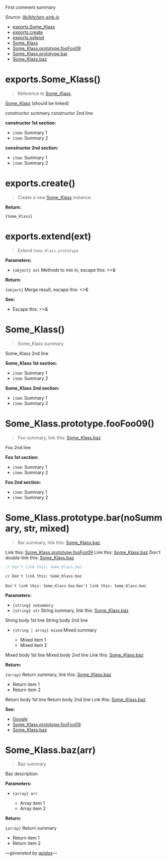 First comment summary

_Source: [lib/kitchen-sink.js](../lib/kitchen-sink.js)_

- [exports.Some_Klass](#exportssome_klass)
- [exports.create](#exportscreate)
- [exports.extend](#exportsextendext)
- [Some_Klass](#some_klass)
- [Some_Klass.prototype.fooFoo09](#some_klassprototypefoofoo09)
- [Some_Klass.prototype.bar](#some_klassprototypebarnosummary-str-mixed)
- [Some_Klass.baz](#some_klassbazarr)

# exports.Some_Klass()

> Reference to [Some_Klass](#some_klass).

[Some_Klass](#some_klass) (should be linked)

constructor summary
constructor 2nd line

**constructor 1st section:**

- `item`: Summary 1
- `item`: Summary 2

**constructor 2nd section:**

- `item`: Summary 1
- `item`: Summary 2

# exports.create()

> Create a new [Some_Klass](#some_klass) instance.

**Return:**

`{Some_Klass}`

# exports.extend(ext)

> Extend `Some_Klass.prototype`.

**Parameters:**

- `{object} ext` Methods to mix in, escape this: &lt;&gt;&amp;

**Return:**

`{object}` Merge result, escape this: &lt;&gt;&amp;

**See:**

- Escape this: &lt;&gt;&amp;

# Some_Klass()

> Some_Klass summary

Some_Klass 2nd line

**Some_Klass 1st section:**

- `item`: Summary 1
- `item`: Summary 2

**Some_Klass 2nd section:**

- `item`: Summary 1
- `item`: Summary 2

# Some_Klass.prototype.fooFoo09()

> Foo summary, link this: [Some_Klass.baz](#some_klassbazarr)

Foo 2nd line

**Foo 1st section:**

- `item`: Summary 1
- `item`: Summary 2

**Foo 2nd section:**

- `item`: Summary 1
- `item`: Summary 2

# Some_Klass.prototype.bar(noSummary, str, mixed)

> Bar summary, link this: [Some_Klass.baz](#some_klassbazarr)

Link this: [Some_Klass.prototype.fooFoo09](#some_klassprototypefoofoo09)
Link this: [Some_Klass.baz](#some_klassbazarr)
Don't double-link this: [Some_Klass.baz](#some_klassbazarr)

```js
// Don't link this: Some_Klass.baz
```

```
// Don't link this: Some_Klass.baz
```

` Don't link this: Some_Klass.baz `
`Don't link this: Some_Klass.baz`

**Parameters:**

- `{string} noSummary`
- `{string} str` String summary, link this: [Some_Klass.baz](#some_klassbazarr)

String body 1st line
String body 2nd line

- `{string | array} mixed` Mixed summary

  * Mixed item 1
  * Mixed item 2

Mixed body 1st line
Mixed body 2nd line
Link this: [Some_Klass.baz](#some_klassbazarr)

**Return:**

`{array}` Return summary, link this: [Some_Klass.baz](#some_klassbazarr)

* Return item 1
* Return item 2

Return body 1st line
Return body 2nd line
Link this: [Some_Klass.baz](#some_klassbazarr)

**See:**

- [Google](http://www.google.com/)
- [Some_Klass.prototype.fooFoo09](#some_klassprototypefoofoo09)
- [Some_Klass.baz](#some_klassbazarr)

# Some_Klass.baz(arr)

> Baz summary

Baz description

**Parameters:**

- `{array} arr`

  - Array item 1
  - Array item 2

**Return:**

`{array}` Return summary

- Return item 1
- Return item 2

_&mdash;generated by [apidox](https://github.com/codeactual/apidox)&mdash;_
